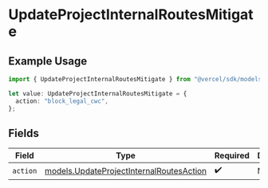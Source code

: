 # UpdateProjectInternalRoutesMitigate

## Example Usage

```typescript
import { UpdateProjectInternalRoutesMitigate } from "@vercel/sdk/models/updateprojectop.js";

let value: UpdateProjectInternalRoutesMitigate = {
  action: "block_legal_cwc",
};
```

## Fields

| Field                                                                                      | Type                                                                                       | Required                                                                                   | Description                                                                                |
| ------------------------------------------------------------------------------------------ | ------------------------------------------------------------------------------------------ | ------------------------------------------------------------------------------------------ | ------------------------------------------------------------------------------------------ |
| `action`                                                                                   | [models.UpdateProjectInternalRoutesAction](../models/updateprojectinternalroutesaction.md) | :heavy_check_mark:                                                                         | N/A                                                                                        |